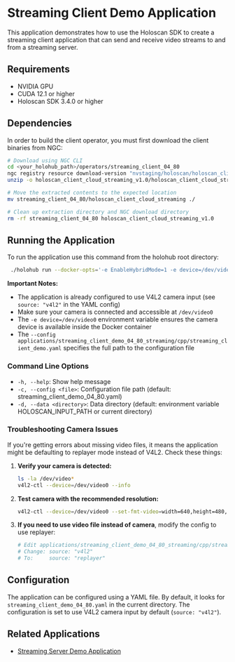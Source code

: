 # Streaming Client Demo Application

This application demonstrates how to use the Holoscan SDK to create a streaming client application that can send and receive video streams to and from a streaming server.

## Requirements

- NVIDIA GPU
- CUDA 12.1 or higher
- Holoscan SDK 3.4.0 or higher

## Dependencies

In order to build the client operator, you must first download the client binaries from NGC:

```bash
# Download using NGC CLI
cd <your_holohub_path>/operators/streaming_client_04_80
ngc registry resource download-version "nvstaging/holoscan/holoscan_client_cloud_streaming:1.0"
unzip -o holoscan_client_cloud_streaming_v1.0/holoscan_client_cloud_streaming.zip

# Move the extracted contents to the expected location
mv streaming_client_04_80/holoscan_client_cloud_streaming ./

# Clean up extraction directory and NGC download directory
rm -rf streaming_client_04_80 holoscan_client_cloud_streaming_v1.0
```

## Running the Application

To run the application use this command from the holohub root directory:

```bash
 ./holohub run --docker-opts='-e EnableHybridMode=1 -e device=/dev/video0' streaming_client_demo_04_80_streaming --language cpp --config streaming_client_demo.yaml
```

**Important Notes:**
- The application is already configured to use V4L2 camera input (see `source: "v4l2"` in the YAML config)
- Make sure your camera is connected and accessible at `/dev/video0`
- The `-e device=/dev/video0` environment variable ensures the camera device is available inside the Docker container
- The `--config applications/streaming_client_demo_04_80_streaming/cpp/streaming_client_demo.yaml` specifies the full path to the configuration file

### Command Line Options

- `-h, --help`: Show help message
- `-c, --config <file>`: Configuration file path (default: streaming_client_demo_04_80.yaml)
- `-d, --data <directory>`: Data directory (default: environment variable HOLOSCAN_INPUT_PATH or current directory)

### Troubleshooting Camera Issues

If you're getting errors about missing video files, it means the application might be defaulting to replayer mode instead of V4L2. Check these things:

1. **Verify your camera is detected:**
   ```bash
   ls -la /dev/video*
   v4l2-ctl --device=/dev/video0 --info
   ```

2. **Test camera with the recommended resolution:**
   ```bash
   v4l2-ctl --device=/dev/video0 --set-fmt-video=width=640,height=480,pixelformat=YUYV --stream-mmap --stream-count=10
   ```

3. **If you need to use video file instead of camera**, modify the config to use replayer:
   ```bash
   # Edit applications/streaming_client_demo_04_80_streaming/cpp/streaming_client_demo.yaml
   # Change: source: "v4l2"
   # To:     source: "replayer"
   ```

## Configuration

The application can be configured using a YAML file. By default, it looks for `streaming_client_demo_04_80.yaml` in the current directory. The configuration is set to use V4L2 camera input by default (`source: "v4l2"`).

## Related Applications

- [Streaming Server Demo Application](../streaming_server_demo_04_80_tensor_streaming/README.md) 